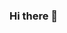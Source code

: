 ### Hi there 👋

<!--
**CaioAlvesJacinto/CaioAlvesJacinto** is a ✨ _special_ ✨ repository because its `README.md` (this file) appears on your GitHub profile.

![Caio's GitHub Stats](https://github-readme-stats.vercel.app/api?username=CaioAlvesJacinto&show_icons=true&theme=radical)

Here are some ideas to get you started:

- 🔭 I’m currently working on ...
- 🌱 I’m currently learning ...
- 👯 I’m looking to collaborate on ...
- 🤔 I’m looking for help with ...
- 💬 Ask me about ...
- 📫 How to reach me: ...
- 😄 Pronouns: ...
- ⚡ Fun fact: ...
-->
